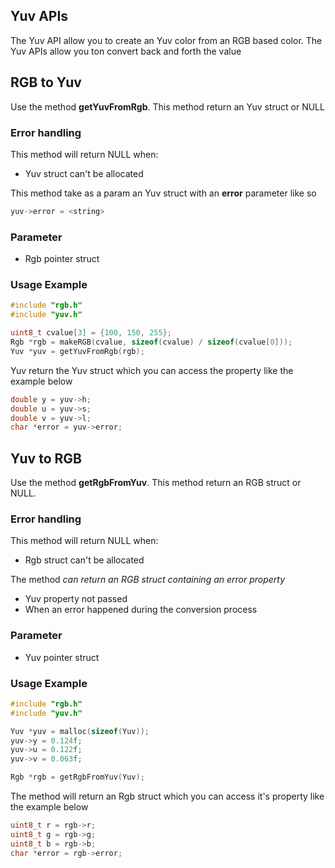 ## Yuv APIs

The Yuv API allow you to create an Yuv color from an RGB based color. The Yuv APIs allow you ton convert back and forth the value

## RGB to Yuv

Use the method **getYuvFromRgb**. This method return an Yuv struct or NULL

### Error handling

This method will return NULL when:

- Yuv struct can't be allocated

This method take as a param an Yuv struct with an **error** parameter like so

```c
yuv->error = <string>
```

### Parameter

- Rgb pointer struct


### Usage Example

```c
#include "rgb.h"
#include "yuv.h"

uint8_t cvalue[3] = {100, 150, 255};
Rgb *rgb = makeRGB(cvalue, sizeof(cvalue) / sizeof(cvalue[0]));
Yuv *yuv = getYuvFromRgb(rgb);
```

Yuv return the Yuv struct which you can access the property like the example below

```c
double y = yuv->h;
double u = yuv->s;
double v = yuv->l;
char *error = yuv->error;
```

## Yuv to RGB

Use the method **getRgbFromYuv**. This method return an RGB struct or NULL.

### Error handling

This method will return NULL when:

- Rgb struct can't be allocated

The method *can return an RGB struct containing an error property*

- Yuv property not passed
- When an error happened during the conversion process

### Parameter

- Yuv pointer struct

### Usage Example

```c
#include "rgb.h"
#include "yuv.h"

Yuv *yuv = malloc(sizeof(Yuv));
yuv->y = 0.124f;
yuv->u = 0.122f;
yuv->v = 0.063f;

Rgb *rgb = getRgbFromYuv(Yuv);
```

The method will return an Rgb struct which you can access it's property like the example below

```c
uint8_t r = rgb->r;
uint8_t g = rgb->g;
uint8_t b = rgb->b;
char *error = rgb->error;
```



